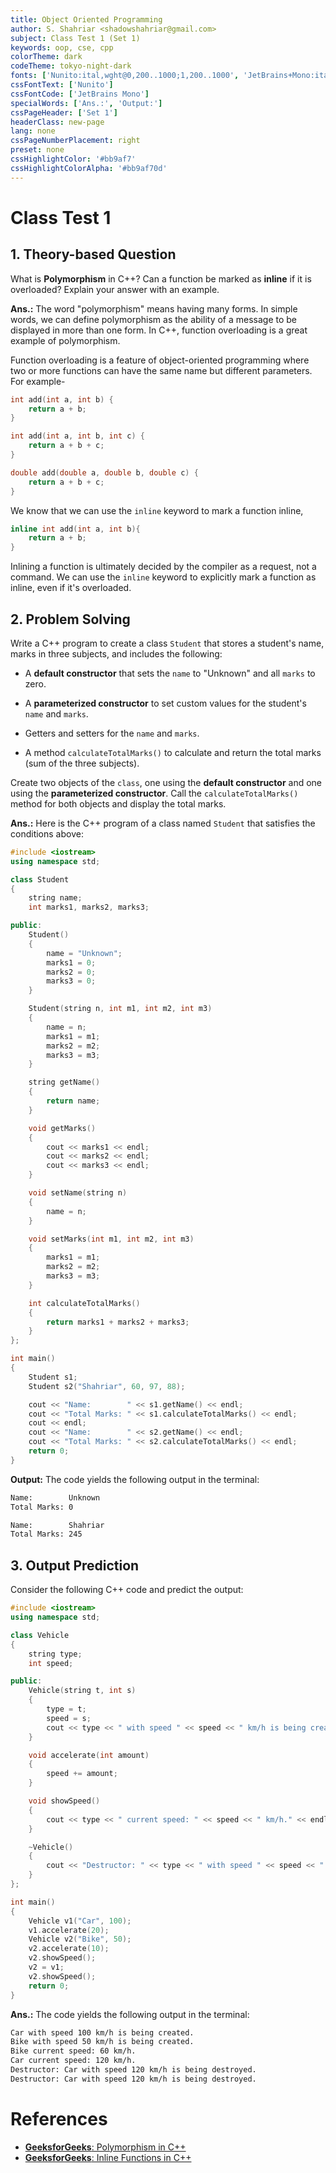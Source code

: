 ```yaml
---
title: Object Oriented Programming
author: S. Shahriar <shadowshahriar@gmail.com>
subject: Class Test 1 (Set 1)
keywords: oop, cse, cpp
colorTheme: dark
codeTheme: tokyo-night-dark
fonts: ['Nunito:ital,wght@0,200..1000;1,200..1000', 'JetBrains+Mono:ital,wght@0,100..800;1,100..800']
cssFontText: ['Nunito']
cssFontCode: ['JetBrains Mono']
specialWords: ['Ans.:', 'Output:']
cssPageHeader: ['Set 1']
headerClass: new-page
lang: none
cssPageNumberPlacement: right
preset: none
cssHighlightColor: '#bb9af7'
cssHighlightColorAlpha: '#bb9af70d'
---
```


# Class Test 1

## 1. Theory-based Question

What is **Polymorphism** in C++? Can a function be marked as **inline** if it is overloaded? Explain your answer with an example.

**Ans.:** The word "polymorphism" means having many forms. In simple words, we can define polymorphism as the ability of a message to be displayed in more than one form. In C++, function overloading is a great example of polymorphism.

Function overloading is a feature of object-oriented programming where two or more functions can have the same name but different parameters. For example-

```CPP
int add(int a, int b) {
	return a + b;
}

int add(int a, int b, int c) {
	return a + b + c;
}

double add(double a, double b, double c) {
	return a + b + c;
}
```

We know that we can use the `inline` keyword to mark a function inline,

```CPP
inline int add(int a, int b){
	return a + b;
}
```

Inlining a function is ultimately decided by the compiler as a request, not a command. We can use the `inline` keyword to explicitly mark a function as inline, even if it's overloaded.

## 2. Problem Solving

Write a C++ program to create a class `Student` that stores a student's name, marks in three subjects, and includes the following:

-   A **default constructor** that sets the `name` to "Unknown" and all `marks` to zero.

-   A **parameterized constructor** to set custom values for the student's `name` and `marks`.

-   Getters and setters for the `name` and `marks`.

-   A method `calculateTotalMarks()` to calculate and return the total marks (sum of the three subjects).

Create two objects of the `class`, one using the **default constructor** and one using the **parameterized constructor**. Call the `calculateTotalMarks()` method for both objects and display the total marks.

**Ans.:** Here is the C++ program of a class named `Student` that satisfies the conditions above:

```CPP
#include <iostream>
using namespace std;

class Student
{
	string name;
	int marks1, marks2, marks3;

public:
	Student()
	{
		name = "Unknown";
		marks1 = 0;
		marks2 = 0;
		marks3 = 0;
	}

	Student(string n, int m1, int m2, int m3)
	{
		name = n;
		marks1 = m1;
		marks2 = m2;
		marks3 = m3;
	}

	string getName()
	{
		return name;
	}

	void getMarks()
	{
		cout << marks1 << endl;
		cout << marks2 << endl;
		cout << marks3 << endl;
	}

	void setName(string n)
	{
		name = n;
	}

	void setMarks(int m1, int m2, int m3)
	{
		marks1 = m1;
		marks2 = m2;
		marks3 = m3;
	}

	int calculateTotalMarks()
	{
		return marks1 + marks2 + marks3;
	}
};

int main()
{
	Student s1;
	Student s2("Shahriar", 60, 97, 88);

	cout << "Name:        " << s1.getName() << endl;
	cout << "Total Marks: " << s1.calculateTotalMarks() << endl;
	cout << endl;
	cout << "Name:        " << s2.getName() << endl;
	cout << "Total Marks: " << s2.calculateTotalMarks() << endl;
	return 0;
}
```

**Output:** The code yields the following output in the terminal:

```bash
Name:        Unknown
Total Marks: 0

Name:        Shahriar
Total Marks: 245
```

## 3. Output Prediction

Consider the following C++ code and predict the output:

```CPP
#include <iostream>
using namespace std;

class Vehicle
{
	string type;
	int speed;

public:
	Vehicle(string t, int s)
	{
		type = t;
		speed = s;
		cout << type << " with speed " << speed << " km/h is being created." << endl;
	}

	void accelerate(int amount)
	{
		speed += amount;
	}

	void showSpeed()
	{
		cout << type << " current speed: " << speed << " km/h." << endl;
	}

	~Vehicle()
	{
		cout << "Destructor: " << type << " with speed " << speed << " km/h is being destroyed." << endl;
	}
};

int main()
{
	Vehicle v1("Car", 100);
	v1.accelerate(20);
	Vehicle v2("Bike", 50);
	v2.accelerate(10);
	v2.showSpeed();
	v2 = v1;
	v2.showSpeed();
	return 0;
}
```

**Ans.:** The code yields the following output in the terminal:

```bash
Car with speed 100 km/h is being created.
Bike with speed 50 km/h is being created.
Bike current speed: 60 km/h.
Car current speed: 120 km/h.
Destructor: Car with speed 120 km/h is being destroyed.
Destructor: Car with speed 120 km/h is being destroyed.
```

# References

-   [**GeeksforGeeks**: Polymorphism in C++](https://www.geeksforgeeks.org/function-overloading-c/)
-   [**GeeksforGeeks**: Inline Functions in C++](https://www.geeksforgeeks.org/inline-functions-cpp/)
